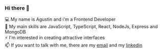 ### Hi there 👋

💻 My name is Agustin and i'm a Frontend Developer <br/>
🌱 My main skills are JavaScript, TypeScript, React, NodeJs, Express and MongoDB <br/>
⚡ I'm interested in creating attractive interfaces <br/>
📫 If you want to talk with me, there are my <a href='mailto:coelhoagustin1@gmail.com'>email</a> and my <a href='https://www.linkedin.com/in/agustin-coelho/'>linkedin</a>

<!--
**ccoelh0/ccoelh0** is a ✨ _special_ ✨ repository because its `README.md` (this file) appears on your GitHub profile.

Here are some ideas to get you started:

- 🔭 I’m currently working on ...
- 🌱 I’m currently learning ...
- 👯 I’m looking to collaborate on ...
- 🤔 I’m looking for help with ...
- 💬 Ask me about ...
- 📫 How to reach me: ...
- 😄 Pronouns: ...
- ⚡ Fun fact: ...
-->
